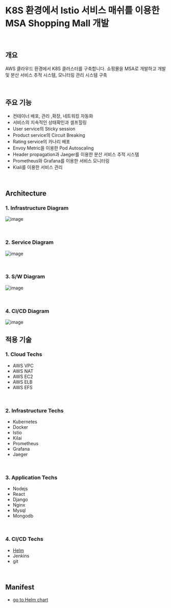 # K8S 환경에서 Istio 서비스 매쉬를 이용한 MSA Shopping Mall 개발 

<br/>

## 개요

AWS 클라우드 환경에서 K8S 클러스터를 구축합니다.
쇼핑몰을 MSA로 개발하고 개발 및 분산 서비스 추적 시스템, 모니터링 관리 시스템 구축 

<br/>

## 주요 기능 
- 컨테이너 배포, 관리 ,확장, 네트워킹 자동화
- 서비스의 지속적인 상태확인과 셀프힐링
- User service의 Sticky session
- Product service의 Circuit Breaking 
- Rating service의 카나리 배포  
- Envoy Metric을 이용한 Pod Autoscaling 
- Header propagation과 Jaeger를 이용한 분산 서비스 추적 시스템 
- Prometheus와 Grafana를 이용한 서비스 모니터링
- Kiali를 이용한 서비스 관리 

<br/>

## Architecture


### 1. Infrastructure Diagram 
![image](https://user-images.githubusercontent.com/66519046/144748860-f323b4e4-3ed6-4d76-b879-09cb2e581162.png)


<br/>

### 2. Service Diagram
![image](https://user-images.githubusercontent.com/66519046/144748884-0c461176-4451-4432-82bc-f1e84e44b8f8.png)

<br/>

### 3. S/W Diagram
![image](https://user-images.githubusercontent.com/66519046/144748926-d165ebf3-7759-4a27-936c-c539c03ac1f1.png)

<br/>

### 4. CI/CD Diagram
![image](https://user-images.githubusercontent.com/66519046/144748948-cb92e1ff-cdcb-4f5f-a49f-4ac293f62ba5.png)




## 적용 기술

### 1. Cloud Techs
- AWS VPC 
- AWS NAT 
- AWS EC2
- AWS ELB
- AWS EFS

<br/>

### 2. Infrastructure Techs 
- Kubernetes 
- Docker 
- Istio
- Kilai
- Prometheus
- Grafana
- Jaeger

<br/>

### 3. Application Techs 
- Nodejs 
- React
- Django
- Nginx
- Mysql
- Mongodb

<br/>

### 4. CI/CD Techs
- [Helm](https://github.com/sjoh0704/Sseung-Helm-Chart/tree/master/MSA-Shop "go to sjoh0704's helm chart!")
- Jenkins
- git

<br/>

## Manifest
- [go to Helm chart](https://github.com/sjoh0704/Sseung-Helm-Chart/tree/master/MSA-Shop "go to sjoh0704's helm chart!")

<br/>


